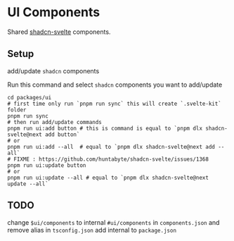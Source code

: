 # UI Components

Shared [shadcn-svelte](https://www.shadcn-svelte.com/) components.

## Setup

add/update `shadcn` components

Run this command and select `shadcn` components you want to add/update

```shell
cd packages/ui
# first time only run `pnpm run sync` this will create `.svelte-kit` folder
pnpm run sync
# then run add/update commands
pnpm run ui:add button # this is command is equal to `pnpm dlx shadcn-svelte@next add button`
# or 
pnpm run ui:add --all  # equal to `pnpm dlx shadcn-svelte@next add --all`
# FIXME : https://github.com/huntabyte/shadcn-svelte/issues/1368
pnpm run ui:update button
# or 
pnpm run ui:update --all # equal to `pnpm dlx shadcn-svelte@next update --all`
```

## TODO

change `$ui/components` to internal `#ui/components` in `components.json` and remove alias in `tsconfig.json` add internal to `package.json`
